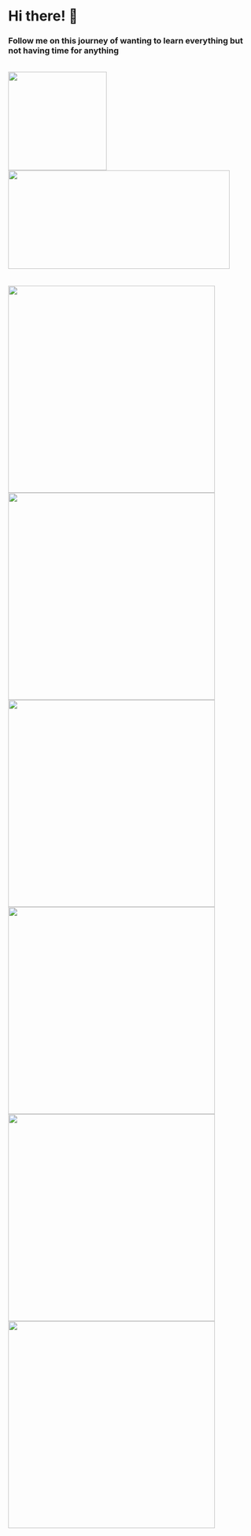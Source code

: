 # Hi there! 👋  
### Follow me on this journey of wanting to learn everything but not having time for anything
<br>

<div>
  <img src="https://github-readme-stats.vercel.app/api?username=andreclerigo&theme=gotham&show_icons=true" height="200"/>
  <img src="https://github-readme-stats.vercel.app/api/top-langs/?username=andreclerigo&hide=vhdl&theme=gotham&langs_count=6&layout=compact" height="200" width="450"/>
</div>

<br>
<br>

<div>
  <a href="https://github.com/andreclerigo/pico-projects">
    <img align="left" src="https://github-readme-stats.vercel.app/api/pin/?username=andreclerigo&repo=pico-projects&theme=react&show_owner=true" width="420"/>
  </a>
  <a href="https://github.com/andreclerigo/rpi_minecraft_web">
    <img src="https://github-readme-stats.vercel.app/api/pin/?username=andreclerigo&repo=rpi_minecraft_web&theme=react&show_owner=true" width="420"/>
  </a>
</div>

<div>
  <a href="https://github.com/andreclerigo/leci_2ano">
    <img align="left" src="https://github-readme-stats.vercel.app/api/pin/?username=andreclerigo&repo=leci_2ano&theme=react&show_owner=true" width="420"/>
  </a>
  <a href="https://github.com/andreclerigo/andreclerigo.github.io">
    <img src="https://github-readme-stats.vercel.app/api/pin/?username=andreclerigo&repo=andreclerigo.github.io&theme=react&show_owner=true" width="420"/>
  </a>
</div>

<div>
  <a href="https://github.com/andreclerigo/weather_twitterbot">
    <img align="left" src="https://github-readme-stats.vercel.app/api/pin/?username=andreclerigo&repo=weather_twitterbot&theme=react&show_owner=true" width="420"/>
  </a>
  <a href="https://github.com/andreclerigo/cryptochecker">
    <img src="https://github-readme-stats.vercel.app/api/pin/?username=andreclerigo&repo=cryptochecker&theme=react&show_owner=true" width="420"/>
  </a>
</div>
